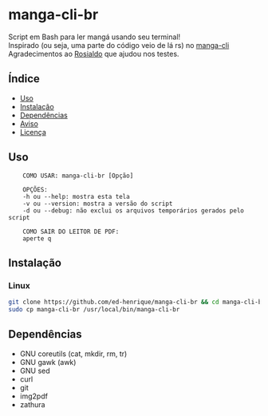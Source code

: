 # manga-cli-br

Script em Bash para ler mangá usando seu terminal!
<br>
Inspirado (ou seja, uma parte do código veio de lá rs) no [manga-cli](https://github.com/7USTIN/manga-cli)
<br>
Agradecimentos ao [Rosialdo](https://github.com/Rosialdo) que ajudou nos testes.

## Índice

- [Uso](#uso)
- [Instalação](#instalação)
- [Dependências](#dependências)
- [Aviso](./DISCLAIMER.md)
- [Licença](./LICENSE.md)

## Uso

```text
    COMO USAR: manga-cli-br [Opção]

    OPÇÕES:
    -h ou --help: mostra esta tela
    -v ou --version: mostra a versão do script
    -d ou --debug: não exclui os arquivos temporários gerados pelo script

    COMO SAIR DO LEITOR DE PDF:
    aperte q
```

## Instalação

### Linux

```sh
git clone https://github.com/ed-henrique/manga-cli-br && cd manga-cli-br
sudo cp manga-cli-br /usr/local/bin/manga-cli-br
```

## Dependências

- GNU coreutils (cat, mkdir, rm, tr)
- GNU gawk (awk)
- GNU sed
- curl
- git
- img2pdf
- zathura